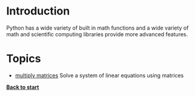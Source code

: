 # Introduction

Python has a wide variety of built in math functions and a wide variety of math and scientific computing libraries provide more advanced features.

# Topics

 - [multiply matrices](/math/multiply_matrices.py) Solve a system of linear equations using matrices

**[Back to start](https://github.com/ccozad/python-playground)**